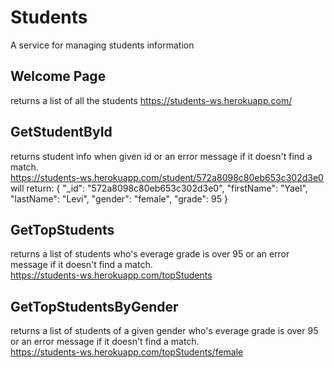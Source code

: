 # Students
A service for managing students information

## Welcome Page
returns a list of all the students
https://students-ws.herokuapp.com/

## GetStudentById
returns student info when given id or an error message 
if it doesn't find a match.</br>
https://students-ws.herokuapp.com/student/572a8098c80eb653c302d3e0
will return:
    {
        "_id": "572a8098c80eb653c302d3e0",
        "firstName": "Yael",
        "lastName": "Levi",
        "gender": "female",
        "grade": 95
    }

## GetTopStudents
returns a list of students who's everage grade is over 95 
or an error message if it doesn't find a match.</br>
https://students-ws.herokuapp.com/topStudents

## GetTopStudentsByGender
returns a list of students of a given gender 
who's everage grade is over 95 or an error message if it doesn't find a match.</br>
https://students-ws.herokuapp.com/topStudents/female

